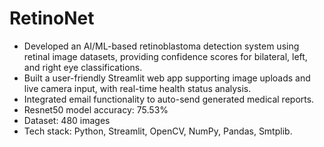 # RetinoNet
- Developed an AI/ML-based retinoblastoma detection system using retinal image datasets, providing confidence scores for bilateral, left, and right eye classifications.
- Built a user-friendly Streamlit web app supporting image uploads and live camera input, with real-time health status analysis.
- Integrated email functionality to auto-send generated medical reports.
- Resnet50 model accuracy: 75.53%
- Dataset: 480 images 
- Tech stack: Python, Streamlit, OpenCV, NumPy, Pandas, Smtplib.
